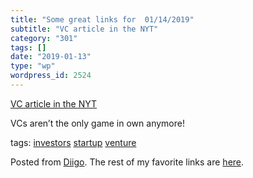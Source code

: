 ```yaml
---
title: "Some great links for  01/14/2019"
subtitle: "VC article in the NYT"
category: "301"
tags: []
date: "2019-01-13"
type: "wp"
wordpress_id: 2524
---
```

[VC article in the NYT](https://nyti.ms/2RGPb8T?smid=nytcore-ios-share) 

VCs aren’t the only game in own anymore!

 tags: [investors](https://www.diigo.com/user/pitosalas/investors) [startup](https://www.diigo.com/user/pitosalas/startup) [venture](https://www.diigo.com/user/pitosalas/venture)

Posted from [Diigo](https://www.diigo.com). The rest of my favorite links are [here](https://www.diigo.com/user/pitosalas).